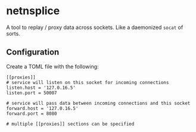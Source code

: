 # netnsplice

A tool to replay / proxy data across sockets.  Like a daemonized `socat` of sorts.

## Configuration

Create a TOML file with the following:

```
[[proxies]]
# service will listen on this socket for incoming connections
listen.host = '127.0.16.5'
listen.port = 50007

# service will pass data between incoming connections and this socket
forward.host = '127.0.16.5'
forward.port = 8080

# multiple [[proxies]] sections can be specified
```
